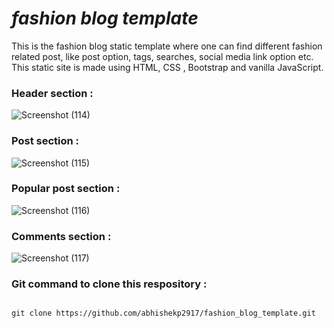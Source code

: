 # *fashion blog template*

This is the fashion blog static template where one can find different fashion related post, like post option, tags, searches, social media link option etc.
This static site is made using HTML, CSS , Bootstrap and vanilla JavaScript.

### Header section :

![Screenshot (114)](https://user-images.githubusercontent.com/87487929/174024012-864837cc-45e3-4d5c-93c3-6763bdeca709.png)

### Post section :

![Screenshot (115)](https://user-images.githubusercontent.com/87487929/174021644-e9f6f16f-e199-4bcb-a241-209ec7c0e1cc.png)

### Popular post section :

![Screenshot (116)](https://user-images.githubusercontent.com/87487929/174022665-2e099502-2d64-4d06-8d05-31192ba9a29f.png)

### Comments section :

![Screenshot (117)](https://user-images.githubusercontent.com/87487929/174022757-523dc97c-2758-4033-a1cc-040b57be7b14.png)

### Git command to clone this respository :

```

git clone https://github.com/abhishekp2917/fashion_blog_template.git

```
